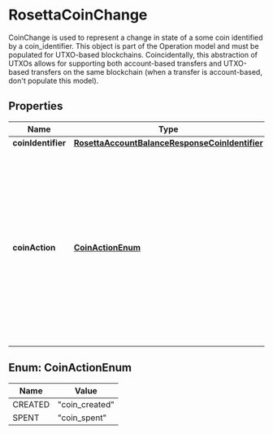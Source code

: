 

# RosettaCoinChange

CoinChange is used to represent a change in state of a some coin identified by a coin_identifier. This object is part of the Operation model and must be populated for UTXO-based blockchains. Coincidentally, this abstraction of UTXOs allows for supporting both account-based transfers and UTXO-based transfers on the same blockchain (when a transfer is account-based, don't populate this model).

## Properties

Name | Type | Description | Notes
------------ | ------------- | ------------- | -------------
**coinIdentifier** | [**RosettaAccountBalanceResponseCoinIdentifier**](RosettaAccountBalanceResponseCoinIdentifier.md) |  | 
**coinAction** | [**CoinActionEnum**](#CoinActionEnum) | CoinActions are different state changes that a Coin can undergo. When a Coin is created, it is coin_created. When a Coin is spent, it is coin_spent. It is assumed that a single Coin cannot be created or spent more than once. | 



## Enum: CoinActionEnum

Name | Value
---- | -----
CREATED | &quot;coin_created&quot;
SPENT | &quot;coin_spent&quot;



